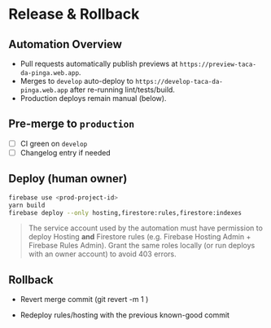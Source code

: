 # Release & Rollback

## Automation Overview

- Pull requests automatically publish previews at `https://preview-taca-da-pinga.web.app`.
- Merges to `develop` auto-deploy to `https://develop-taca-da-pinga.web.app` after re-running lint/tests/build.
- Production deploys remain manual (below).

## Pre-merge to `production`

- [ ] CI green on `develop`
- [ ] Changelog entry if needed

## Deploy (human owner)

```bash
firebase use <prod-project-id>
yarn build
firebase deploy --only hosting,firestore:rules,firestore:indexes
```

> The service account used by the automation must have permission to deploy Hosting **and** Firestore rules (e.g. Firebase Hosting Admin + Firebase Rules Admin). Grant the same roles locally (or run deploys with an owner account) to avoid 403 errors.

## Rollback

- Revert merge commit (git revert -m 1 <sha>)

- Redeploy rules/hosting with the previous known-good commit

